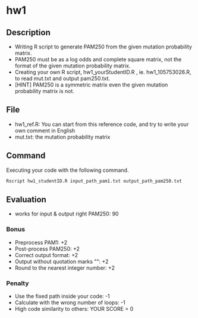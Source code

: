 # hw1

## Description

* Writing R script to generate PAM250 from the given mutation probability matrix.
* PAM250 must be as a log odds and complete square matrix, not the format of the given mutation probability matrix.
* Creating your own R script, hw1_yourStudentID.R , ie. hw1_105753026.R, to read mut.txt and output pam250.txt.
* [HINT] PAM250 is a symmetric matrix even the given mutation probability matrix is not.

## File

* hw1_ref.R: You can start from this reference code, and try to write your own comment in English
* mut.txt: the mutation probability matrix

## Command

Executing your code with the following command.

```R
Rscript hw1_studentID.R input_path_pam1.txt output_path_pam250.txt
```

## Evaluation
* works for input & output right PAM250: 90

### Bonus

* Preprocess PAM1: +2
* Post-process PAM250: +2
* Correct output format: +2
* Output without quotation marks "": +2
* Round to the nearest integer number: +2

### Penalty

* Use the fixed path inside your code: -1
* Calculate with the wrong number of loops: -1
* High code similarity to others: YOUR SCORE = 0
